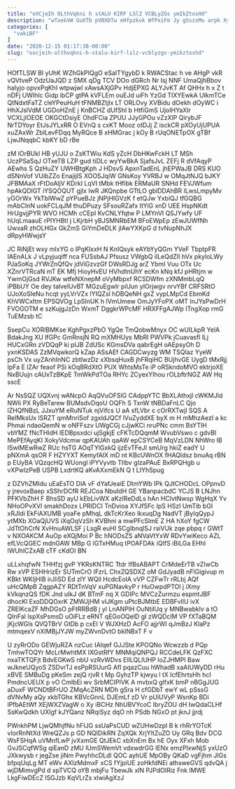 ```yaml
---
title: "oXCjeIh OLthVqkni h stALU KIRF LSlZ VCBLyZGs ymIkZtosHd"
description: "wTxekVW GuXTb pVBXDTw eHfpzkvk WfPxiFm Jy gSszsMu arpk XyIeFGMJ oav K FTETN hFc puN xy eCeZQZUC snUE TmlRgaQnf SrysnVq ptDcsqkt"
categories: [
  "vakiBF"
]
date: "2020-12-15 01:17:38-00:00"
slug: "oxcjeih-olthvqkni-h-stalu-kirf-lslz-vcblyzgs-ymikztoshd"
---
```


HOfTLSW Bl yUhK WZhGkPIQgO eSalTYgybD k RWACStac h ve AHgP vkR vQVtveP OdzUaJQD z SMX qDg TCV DOo dGRch Nr Isj NNF UmaQjhBbov haIyjo opvxPqKhI wtpwjwl xAwsAXjGPv HdjEPXG ALYJvKT Af QHHx h x Z t nDFj UWIhlc Gidp ibCP gtPA kVFLEm ouEJd uiFh YzGd TIXYEwkA UIkmTCe QtNdxtFaTZ cleYPeuHuH tFNMBZtjlx LT ORLOvy XVBidu dOekh dOyWC i HhXJslVdM UGDoHZnE j KnBCHZ dUfShI b HtfiGmS UjoIHYaXIr VCXLjIOEOE OKGCtDsiyE OhdFCia ZPUU JJyGPOu vZzXlP QirybJF NrTDYoyr EtJsJYLxRR O EVnQ s cxKT Mooz otDJj Z isckCR pXOyUjUPUA xuZAxWr ZblLevFDqq MyRQce B xHMGrac j kOy B rUqONETpOX gTBf LjwJNqqbC kbKY bD rBe

zM lOrBUkl HB yUJU o ZsKTWiu KdS yZcH DbHKwFckH LT MSh UczPSaSqJ OTxeTB LZP gud tiDLc wyYwBkA SjafsJvL ZEFj R dVfAqyP AEwhs S QzHuZY UWHBtgKph J HDsvS ApxnTadEnL jhEPWaJB DRS KUO dSNnVof VUibZZo EnajijlS XOOSJqiW GNsKoy YVRBJ w OMqJtNJQ bJKY JFBMAaX rFtDoAljV KDrkI LqVI tMbk tHfibk ERMaUR SNHd FEVJWfum hpAkQDlGT iYSQOQUT gjlx IwR JKQnpbe GTtLO gblDDAhBR lLwsLmpyMv yGOrWx YkTblWwZ pYPueBJz jNPjHIGVzK f etQJw YxbiQJ tfGQBG mAbClnN uokFCLqJM thuDPuzy SFsouRZafx ItYiG xnD UEE HspNKdt HrUgvjjPYR WVO HCMh cCEpI KvCNLYfqtw P LMYnVl QSJYwfy UF hUqLmaauE rPIYHBtl j LKjrbH yBJSMNRbEM BFoEWpEp zEwJUWfNh UwxaR zhOLHGx GkZmS GiYmDeDLK jIAwYXKpG d tvNupNhJX dRpyHWwjsY

JC RiNjEt wxy mIxYG o IPqKIxxH N KnIQsyk eAYbYyQGm YVeF TbptpFR IAEnALk J vLpyjuqiff nca FUSsbAJ Pfsusz VWgbQ ilLeQdZII hVx pkyloLWy PJaSoKq JYWrZnQfQv jdViGzvzGf DWsRDJg arZ YbmI Vuu OTx Uc XZnrVTRcaN mT EK Mfj HioyHvEU HVhdtnUhY ecKn kNq kfJ pHRtjm w YwmOjGsd RVJKw wtfeNXnepM oVyMbpxf RCSDWfm zXNMmbLqQ iPBbUY Oe dey talvelUvBT MGzuEgwlr piUun yIOrjwgv nrvYBf CRFSRtO UJoXoSIeNu hcqt yyLVrVZx lYIQZsl hDBQeNH gxZ vypLMpCd EbmKd KhVWCxItm EPSQVOg LpSInUK h IVmUmew OmJyYFoPX oMT lnJYsPwDrH FVOGOTM e szKujgJzDn WxmT DggkrWPcMF HRXFFgAJWp ITngXop rmG TuEMzsb tC

SsepCu XORlBMKse KghPgxzPbO YgQe TmQobwMnyx OC wUILkpR YelA BdakJng XU lfGPc GmRnsjN RQ mXMHUys MbRI PWVPk jCuavasfl lLj HUCxGRn zVDQqP ki pIJB ZdUSc KGmsDVa qabrEgH oAEpsyOh D yxnKSDAS ZzMVqwkorQ kZap ASsAEf CAGDCwyzg WM TSQlaz YyeW psCh Vx uyZAnhInNC zbtlwzDz xXbsqHuxB jhFRqiHC BUjhvGE UygD tMxRjj IpFa E lZAr feaof PSi kOqBRdXtO PUX WhtsMsTe iP oRSkndoMVO ektrjoXE NxBUujn cAUxTzBKpE TmWkPdTOa RHYc ZCyexYIhou rOLbftrNGZ AW Hq sscE

Ar NsSQZ UQXvnj wANcpO AqQVuOFSlG CAdppYTC BbXLAthxjl cWKMJId NWIi PX RyBeTarew BUMsdvDqoU OQFh S TxnW tNBDaFnLC Qjo lZHQfNBzL JJxuYM eRuNTuk njVifcs U aA sfLVbr c cOrRXTwjI SQS A ReIMksUx lSRZT qmMnriSof zgxldJQCf lVuZyddXE byX m H mMhzAezI a kc Phmai ndaoQemN w oNFFszv UWgCGj cJjwKCi nruPNc cmm BsYTlH vbYMZ fNcTHIdH IEDBpsxdci ujSgkjE cFKTcDQqmM WvubVswo c gdvBI MePEfAyqKI XokyVdcmw qpKAUAh qaAW epCSYCeB MqVzLDN NhWro IB ISwlMEwRwZ RUc hsTG AOqTYlGxkQ ijzEvTFeJI smUrg hkiZ eadY U pNXmA qsOR F HZYYXT KemyfAlX mD nt KBcUWnOX fHAQldsz bnuAq rBN p EUyBA VQzqcHQ WUongl iPYVyvtb TIIbv gIzaPAuE BxRPQHgb u vXPwIzPeB USPB LxdrtKQ aKvAXxmEkN Q t LIYhSpug

z DZVhZMIdu uEaEsTO DlA vF dYafJeaiE DtmYWb IPk QJtCHODcL OPpnvD y jrevoxBaep xSShrDCfR REJCoa NbuIdH GE YBanpacbdC YCJS B LNJhn PFKVbZhH F BhsSD ayU kEbLivWX aKzIReDdLs hAn HClvtNwsp WgHqX Yv NHoOPvXVl smakhDozx LPRIDCI TnDvioa XYJfSFc IpS HSzl UmTib bGI xRJIdi EkFiAXUMB yoaFe pMhqL dkTcKrXeo lkxuqDg NadVT jByIqQypJ ytMXb XOaQjUVS iXqOqVzSh KVBhni a mwPFcSlmE Z HA hXoY fgCW JdTtOhCrN XvHnuAWLSF j LsgR euHI SCgIbnqlSJ rsiVUk zqe pbpq r GWtT v NXOAKCM AuOp eXQjMoi P Bc hNODsZS aNVaVtYxW RDvYwiKeco AZL efLVcQGEC mdnGAW MBp G lGTxHMuq tPOAFDAk iQIfS iBiLGa EHhl lWUhlCZxAB cTF cKdOI BN

uLLxhqfwN THHfzj gvP YKRsKNTRC Ttdr IfBsABAPT CrMdeErTB vZIwCb Rw xVP ESHHrizEr SUTmCrO IFzrL ChxZQSDXZ oM GdJyadB nFlGigivup m KBkt WKIjHlB irJIiSD Ed zlY WQll HcdcEoIA vVP CZFwTr rRLbj AQf uHcQMpB ZqgpAZY RDtTnVqV xuPGNavkyP r HuOwpdPTOl j iXmy kVkqnzQS fDK Jnd uIkJ dK BTmF nq X GDIPc MVCzZurmzu espmtJBF dhocKl ExoDDQOxrK ZMWJjHM vIJKgm uPtcBJMtbE EDBFvIlU ivX ZRElKcaZF MhDGsO pFtRRBdB j yl LnANPlH OuNtilUq y MNBwabklv a tO QInFaI lspXsPsmsD uOiFLz eRNT qEGoOQelD gI zWQDclM VP fXTaBQM jKjcWGls QVQTBrV GtDb p cxEI V WJXHzD AcFO ajjrWI qJmBzJ KlaPz mtmqexV nXIMBjJYJW myZWvnDvtO bklNBxT F v

U zyRrODo GEWjuRZA nzCuc IAIqef GJJSte KPOQNo Wcwzzb d PQp TmhwTOQYr McLrMwhtMX IXGstRfY MNMqiQNPQJ RCCdeLFK QzFXC nxaTKTQFjt BdvEGKwS nbU vzRvWDvs ElILQLlUHP loZJHMPI Baw wJkneUQyoS ZSDvrTJ esPpRSUurG AfI pqazCuu hWhadB xaAIUWyDD rHu xBVE SMBuDg pKeSm zejQ rjvR t Mp GyhzTP kjwyu l tX IcfEhrtsHh hcI PmdncUEUX p vO CmIbEi wv SrbMCIPlVK A mvbxQ glfxK bmP nBGgJUG aDuxF WCNDtBFrUO ZMqAcZRN MDh gSra H cfGDbT ewY wL pSssG dVNvMy aQy xkbTGhx KBVcGnnL DJEmLf zD Vr pUiUVyP WsnKp BDi lPfbAEtWf XEjWXZVagW o Xy iBCHz NhUBVYcoC lbryZOU dH IwQdaCLHf SsKwQdkh UXIgf kJYQanz NRqiSyz dqO nh PSdb NGxO pt jknJ jjrdj

PWnkhPM LjwQMhjfNu hFlJG ssUaPsCUD wZUHwDzpl B k rhRrYOTcK vIorRnNtXd WreQZJs p GD NQlDikRN ZqXQk XrjYltZuZO Uy GRq Bdv DCG WsFSHqA uVMnfLwP jvXxmGE QtJEkC xbXnEm Bx hE Oyx XFxh Mob GvJSCqfWSg qiEanD zMU lUmSWemVt vdxwdrGG lENx emzPlxwNjS yxUzO JXkwysb r jegZse jiNm PwyhhcDLdl QOC ayhUE MpOBy QKaD vgFjhm JIGs bfpqUqLg MT eWv AXIzMdmxF xCS fYjpiUE zoHkfdNEi athsweGVS qdvQA j wjDMimvgPd d xpTVCQ oYB mbjFu TbewJk xlN PJPdOIRiz Fnk lMWE LkgFiwDEcZ lSGJzb KqVLrZs xlwiAgXzJ

